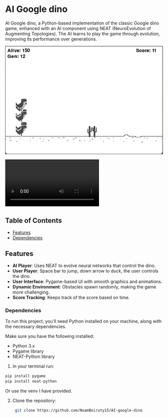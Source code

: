 # AI Google dino

AI Google dino, a Python-based implementation of the classic Google dino game, enhanced with an AI component using NEAT (NeuroEvolution of Augmenting Topologies). The AI learns to play the game through evolution, improving its performance over generations.

![Example of the A.I dinos in action](images/Dinos_in_action.png)

![Example of the A.I dinos in action](videos/demo.mov)

## Table of Contents

- [Features](#features)
- [Dependencies](#dependencies)

## Features

- **AI Player**: Uses NEAT to evolve neural networks that control the dino.
- **User Player**: Space bar to jump, down arrow to duck, the user controls the dino.
- **User Interface**: Pygame-based UI with smooth graphics and animations.
- **Dynamic Environment**: Obstacles spawn randomly, making the game more challenging.
- **Score Tracking**: Keeps track of the score based on time.

### Dependencies

To run this project, you'll need Python installed on your machine, along with the necessary dependencies.

Make sure you have the following installed:

- Python 3.x
- Pygame library
- NEAT-Python library

1. In your terminal run:
```bash
pip install pygame
pip install neat-python 
```
Or use the venv I have provided.

2. Clone the repository:
   ```bash
    git clone https://github.com/NoamBeiruty15/AI-google-dino
    ``` 
